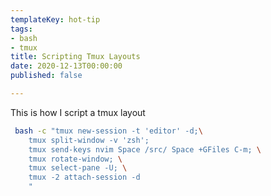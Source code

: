 ```yaml
---
templateKey: hot-tip
tags:
- bash
- tmux
title: Scripting Tmux Layouts
date: 2020-12-13T00:00:00
published: false

---
```



This is how I script a tmux layout

``` bash
 bash -c "tmux new-session -t 'editor' -d;\
    tmux split-window -v 'zsh';
    tmux send-keys nvim Space /src/ Space +GFiles C-m; \
    tmux rotate-window; \
    tmux select-pane -U; \
    tmux -2 attach-session -d
    "
```
